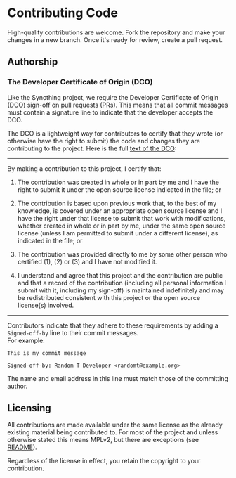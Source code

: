 # Contributing Code

High-quality contributions are welcome. Fork the repository and make your changes in a new branch. Once it's ready
for review, create a pull request.

## Authorship

### The Developer Certificate of Origin (DCO)

Like the Syncthing project, we require the Developer Certificate of Origin (DCO) sign-off on pull requests (PRs). This
means that all commit messages must contain a signature line to indicate that the developer accepts the DCO.

The DCO is a lightweight way for contributors to certify that they wrote (or otherwise have the right to submit) the code
and changes they are contributing to the project. Here is the full [text of the DCO](https://developercertificate.org):

---

By making a contribution to this project, I certify that:

1. The contribution was created in whole or in part by me and I have the right to submit it under the open source license
   indicated in the file; or

2. The contribution is based upon previous work that, to the best of my knowledge, is covered under an appropriate open
   source license and I have the right under that license to submit that work with modifications, whether created in
   whole or in part by me, under the same open source license (unless I am permitted to submit under a different license),
   as indicated in the file; or

3. The contribution was provided directly to me by some other person who certified (1), (2) or (3) and I have not
   modified it.

4. I understand and agree that this project and the contribution are public and that a record of the contribution
   (including all personal information I submit with it, including my sign-off) is maintained indefinitely and may be
   redistributed consistent with this project or the open source license(s) involved.

---

Contributors indicate that they adhere to these requirements by adding a `Signed-off-by` line to their commit messages.  
For example:

    This is my commit message

    Signed-off-by: Random T Developer <randomt@example.org>

The name and email address in this line must match those of the committing author.

## Licensing

All contributions are made available under the same license as the already existing material being contributed to. For
most of the project and unless otherwise stated this means MPLv2, but there are exceptions (see [README](./README.md)).

Regardless of the license in effect, you retain the copyright to your contribution.
